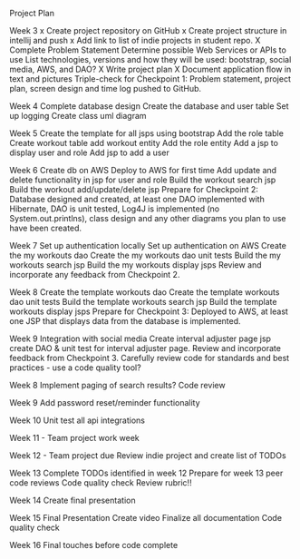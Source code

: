 Project Plan

Week 3
x Create project repository on GitHub
x Create project structure in intellij and push
x Add link to list of indie projects in student repo.
X Complete Problem Statement
 Determine possible Web Services or APIs to use
 List technologies, versions and how they will be used: bootstrap, social media,
 AWS, and DAO?
X Write project plan
X Document application flow in text and pictures
 Triple-check for Checkpoint 1: Problem statement, project plan, screen design
 and time log pushed to GitHub.

Week 4
 Complete database design
 Create the database and user table
 Set up logging
 Create class uml diagram

Week 5
 Create the template for all jsps using bootstrap
 Add the role table
 Create workout table
 add workout entity
 Add the role entity
 Add a jsp to display user and role
 Add jsp to add a user

Week 6
 Create db on AWS
 Deploy to AWS for first time
 Add update and delete functionality in jsp for user and role
 Build the workout search jsp
 Build the workout add/update/delete jsp
 Prepare for Checkpoint 2: Database designed and created, at least one DAO implemented
 with Hibernate, DAO is unit tested, Log4J is implemented (no System.out.printlns),
 class design and any other diagrams you plan to use have been created.

Week 7
 Set up authentication locally
 Set up authentication on AWS
 Create the my workouts dao
 Create the my workouts dao unit tests
 Build the my workouts search jsp
 Build the my workouts display jsps
 Review and incorporate any feedback from Checkpoint 2.

Week 8
 Create the template workouts dao
 Create the template workouts dao unit tests
 Build the template workouts search jsp
 Build the template workouts display jsps
 Prepare for Checkpoint 3: Deployed to AWS, at least one JSP that displays data
 from the database is implemented.

Week 9
 Integration with social media
 Create interval adjuster page jsp
 create DAO & unit test for interval adjuster page.
 Review and incorporate feedback from Checkpoint 3.
 Carefully review code for standards and best practices - use a code quality tool?

Week 8
 Implement paging of search results?
 Code review

Week 9
 Add password reset/reminder functionality

Week 10
 Unit test all api integrations

Week 11 - Team project work week

Week 12 - Team project due
 Review indie project and create list of TODOs

Week 13
 Complete TODOs identified in week 12
 Prepare for week 13 peer code reviews
 Code quality check
 Review rubric!!

Week 14
 Create final presentation

Week 15
 Final Presentation
 Create video
 Finalize all documentation
 Code quality check

Week 16
 Final touches before code complete
